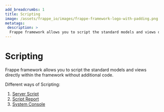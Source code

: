 ```yaml
---
add_breadcrumbs: 1
title: Scripting
image: /assets/frappe_io/images/frappe-framework-logo-with-padding.png
metatags:
 description: >
  Frappe framework allows you to script the standard models and views directly within the framework without additional code.
---
```


# Scripting

Frappe framework allows you to script the standard models and views directly within the framework without additional code.

Different ways of Scripting:

1. [Server Script](/docs/user/en/desk/scripting/server-script)
1. [Script Report](/docs/user/en/desk/reports/script-report)
1. [System Console](/docs/user/en/desk/reports/script-report)